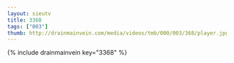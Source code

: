 ```yaml
--- 
layout: sieutv
title: 3368
tags: ["003"]
thumb: http://drainmainvein.com/media/videos/tmb/000/003/368/player.jpg
---
```

{% include drainmainvein key="3368" %} 
